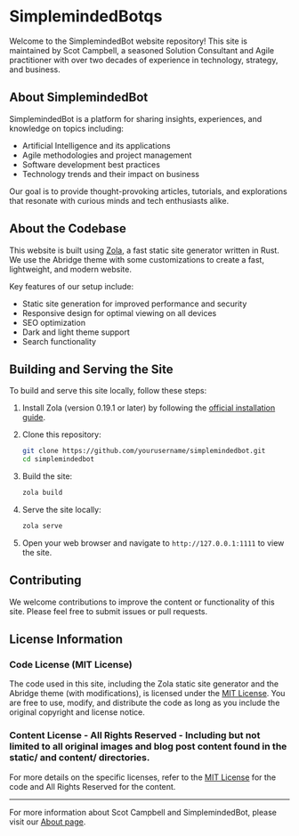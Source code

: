# SimplemindedBotqs

Welcome to the SimplemindedBot website repository! This site is maintained by Scot Campbell, a seasoned Solution Consultant and Agile practitioner with over two decades of experience in technology, strategy, and business.

## About SimplemindedBot

SimplemindedBot is a platform for sharing insights, experiences, and knowledge on topics including:

- Artificial Intelligence and its applications
- Agile methodologies and project management
- Software development best practices
- Technology trends and their impact on business

Our goal is to provide thought-provoking articles, tutorials, and explorations that resonate with curious minds and tech enthusiasts alike.

## About the Codebase

This website is built using [Zola](https://www.getzola.org/), a fast static site generator written in Rust. We use the Abridge theme with some customizations to create a fast, lightweight, and modern website.

Key features of our setup include:

- Static site generation for improved performance and security
- Responsive design for optimal viewing on all devices
- SEO optimization
- Dark and light theme support
- Search functionality

## Building and Serving the Site

To build and serve this site locally, follow these steps:

1. Install Zola (version 0.19.1 or later) by following the [official installation guide](https://www.getzola.org/documentation/getting-started/installation/).
2. Clone this repository:

   ```bash
   git clone https://github.com/yourusername/simplemindedbot.git
   cd simplemindedbot
   ```

3. Build the site:

   ```bash
   zola build
   ```

4. Serve the site locally:

   ```bash
   zola serve
   ```

5. Open your web browser and navigate to `http://127.0.0.1:1111` to view the site.

## Contributing

We welcome contributions to improve the content or functionality of this site. Please feel free to submit issues or pull requests.

## License Information

### Code License (MIT License)

The code used in this site, including the Zola static site generator and the Abridge theme (with modifications), is licensed under the [MIT License](LICENSE). You are free to use, modify, and distribute the code as long as you include the original copyright and license notice.

### Content License - All Rights Reserved - Including but not limited to all original images and blog post content found in the static/ and content/ directories.

For more details on the specific licenses, refer to the [MIT License](LICENSE) for the code and All Rights Reserved for the content.

***

For more information about Scot Campbell and SimplemindedBot, please visit our [About page](https://simplemindedbot.bot/about).
